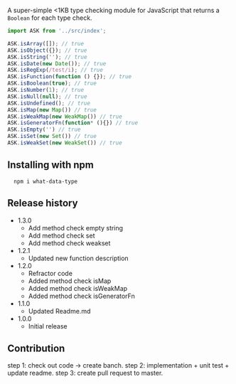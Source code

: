 
A super-simple &lt;1KB type checking module for JavaScript that returns a `Boolean` for each type check.

```js
import ASK from '../src/index';

ASK.isArray([]); // true
ASK.isObject({}); // true
ASK.isString(''); // true
ASK.isDate(new Date()); // true
ASK.isRegExp(/test/i); // true
ASK.isFunction(function () {}); // true
ASK.isBoolean(true); // true
ASK.isNumber(1); // true
ASK.isNull(null); // true
ASK.isUndefined(); // true
ASK.isMap(new Map()) // true
ASK.isWeakMap(new WeakMap()) // true
ASK.isGeneratorFn(function* (){}) // true
ASK.isEmpty('') // true
ASK.isSet(new Set()) // true
ASK.isWeakSet(new WeakSet()) // true
```

## Installing with npm

```
  npm i what-data-type
```

## Release history
- 1.3.0
  - Add method check empty string
  - Add method check set
  - Add method check weakset
- 1.2.1
  - Updated new function description
- 1.2.0
  - Refractor code
  - Added method check isMap
  - Added method check isWeakMap
  - Added method check isGeneratorFn
- 1.1.0
  - Updated Readme.md
- 1.0.0
  - Initial release

## Contribution

step 1: check out code -> create banch.
step 2: implementation + unit test + update readme.
step 3: create pull request to master.
